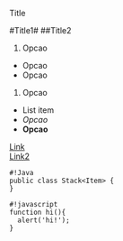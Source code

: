 Title

#Title1#
##Title2

1. Opcao
  * Opcao
  * Opcao
1. Opcao

- List item
- <i>Opcao</i>
- <b>Opcao</b>

[Link](http://amazon.com)<br>
[Link2][10]

    #!Java 
    public class Stack<Item> {
    }

    #!javascript
    function hi(){
      alert('hi!');
    }


[10]: [http:amazon.com]


